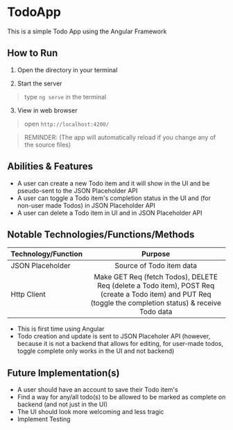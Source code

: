 # TodoApp

This is a simple Todo App using the Angular Framework

## How to Run

1. Open the directory in your terminal 

2. Start the server 

> type `ng serve` in the terminal 

3. View in web browser

> open `http://localhost:4200/` 

> REMINDER: (The app will automatically reload if you change any of the source files)


## Abilities & Features

* A user can create a new Todo item and it will show in the UI and be pseudo-sent to the JSON Placeholder API
* A user can toggle a Todo item's completion status in the UI and (for non-user made Todos) in JSON Placeholder API
* A user can delete a Todo item in UI and in JSON Placeholder API


## Notable Technologies/Functions/Methods

| Technology/Function  | Purpose                                                                                                                                                   |
| ---------------- |:---------------------------------------------------------------------------------------------------------------------------------------------------------:|
| JSON Placeholder | Source of Todo item data                                                                                                                                  |
| Http Client      | Make GET Req (fetch Todos), DELETE Req (delete a Todo item), POST Req (create a Todo item) and PUT Req (toggle the completion status) & receive Todo data |

* This is first time using Angular 
* Todo creation and update is sent to JSON Placeholer API (however, because it is not a backend that allows for editing, for user-made todos, toggle complete only works in the UI and not backend)


## Future Implementation(s)

* A user should have an account to save their Todo item's
* Find a way for any/all todo(s) to be allowed to be marked as complete on backend (and not just in the UI)
* The UI should look more welcoming and less tragic
* Implement Testing 
